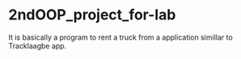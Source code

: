 # 2ndOOP_project_for-lab
It is basically a program  to rent a truck from a application simillar to Tracklaagbe app.

